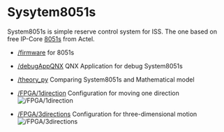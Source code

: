 # Sysytem8051s

System8051s is simple reserve control system for ISS.
The one based on free IP-Core [8051s](http://www.actel.com/products/ip/search/detail.aspx?id=648) from Actel.

- [/firmware](https://github.com/kewlu/System8051s/tree/master/firmware) for 8051s

- [/debugAppQNX](https://github.com/kewlu/System8051s/tree/master/debugAppQNX) QNX Application for debug System8051s

- [/theory_py](https://github.com/kewlu/System8051s/tree/master/theory_py) Comparing System8051s and Mathematical model 

- [/FPGA/1direction](https://github.com/kewlu/System8051s/tree/master/FPGA/1direction) Configuration for moving one direction
![/FPGA/1direction](https://raw.githubusercontent.com/kewlu/System8051s/master/FPGA/1direction/System8051s.bmp)

- [/FPGA/3directions](https://github.com/kewlu/System8051s/tree/master/FPGA/3directions) Configuration for three-dimensional motion
![/FPGA/3directions](https://raw.githubusercontent.com/kewlu/System8051s/master/FPGA/3directions/system8051s3.bmp)
